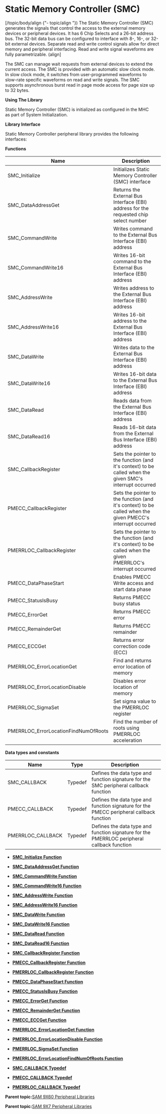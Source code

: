 # Static Memory Controller \(SMC\)

\[/topic/body/align \{"- topic/align "\}\) The Static Memory Controller \(SMC\) generates the signals that control the access to the external memory devices or peripheral devices. It has 6 Chip Selects and a 26-bit address bus. The 32-bit data bus can be configured to interface with 8-, 16-, or 32-bit external devices. Separate read and write control signals allow for direct memory and peripheral interfacing. Read and write signal waveforms are fully parametrizable. \(align\]

The SMC can manage wait requests from external devices to extend the<br />current access. The SMC is provided with an automatic slow clock mode.<br />In slow clock mode, it switches from user-programmed waveforms to<br />slow-rate specific waveforms on read and write signals. The SMC<br />supports asynchronous burst read in page mode access for page size up<br />to 32 bytes.<br />

**Using The Library**

Static Memory Controller \(SMC\) is initialized as configured in the MHC<br />as part of System Initialization.

**Library Interface**

Static Memory Controller peripheral library provides the following interfaces:

**Functions**

|Name|Description|
|----|-----------|
|SMC\_Initialize|Initializes Static Memory Controller \(SMC\) interface|
|SMC\_DataAddressGet|Returns the External Bus Interface \(EBI\) address for the requested chip select number|
|SMC\_CommandWrite|Writes command to the External Bus Interface \(EBI\) address|
|SMC\_CommandWrite16|Writes 16-bit command to the External Bus Interface \(EBI\) address|
|SMC\_AddressWrite|Writes address to the External Bus Interface \(EBI\) address|
|SMC\_AddressWrite16|Writes 16-bit address to the External Bus Interface \(EBI\) address|
|SMC\_DataWrite|Writes data to the External Bus Interface \(EBI\) address|
|SMC\_DataWrite16|Writes 16-bit data to the External Bus Interface \(EBI\) address|
|SMC\_DataRead|Reads data from the External Bus Interface \(EBI\) address|
|SMC\_DataRead16|Reads 16-bit data from the External Bus Interface \(EBI\) address|
|SMC\_CallbackRegister|Sets the pointer to the function \(and it's context\) to be called when the given SMC's interrupt occurred|
|PMECC\_CallbackRegister|Sets the pointer to the function \(and it's context\) to be called when the given PMECC's interrupt occurred|
|PMERRLOC\_CallbackRegister|Sets the pointer to the function \(and it's context\) to be called when the given PMERRLOC's interrupt occurred|
|PMECC\_DataPhaseStart|Enables PMECC Write access and start data phase|
|PMECC\_StatusIsBusy|Returns PMECC busy status|
|PMECC\_ErrorGet|Returns PMECC error|
|PMECC\_RemainderGet|Returns PMECC remainder|
|PMECC\_ECCGet|Returns error correction code \(ECC\)|
|PMERRLOC\_ErrorLocationGet|Find and returns error location of memory|
|PMERRLOC\_ErrorLocationDisable|Disables error location of memory|
|PMERRLOC\_SigmaSet|Set sigma value to the PMERRLOC register|
|PMERRLOC\_ErrorLocationFindNumOfRoots|Find the number of roots using PMERRLOC acceleration|

**Data types and constants**

|Name|Type|Description|
|----|----|-----------|
|SMC\_CALLBACK|Typedef|Defines the data type and function signature for the SMC peripheral callback function|
|PMECC\_CALLBACK|Typedef|Defines the data type and function signature for the PMECC peripheral callback function|
|PMERRLOC\_CALLBACK|Typedef|Defines the data type and function signature for the PMERRLOC peripheral callback function|

-   **[SMC\_Initialize Function](GUID-B8663280-184D-4476-B129-9F5D1E15084C.md)**  

-   **[SMC\_DataAddressGet Function](GUID-6D03610C-B436-49A1-94E1-39DE81F63778.md)**  

-   **[SMC\_CommandWrite Function](GUID-1558CC8D-B029-4647-9CF1-CC7DA7AD3881.md)**  

-   **[SMC\_CommandWrite16 Function](GUID-83D1BE80-4D8F-47FD-B459-4978CA88C0E5.md)**  

-   **[SMC\_AddressWrite Function](GUID-9024EA1F-D71A-4C2B-BB00-052C26675887.md)**  

-   **[SMC\_AddressWrite16 Function](GUID-62FBD740-4B85-4768-967C-32E4F1A99904.md)**  

-   **[SMC\_DataWrite Function](GUID-CA66D44C-BF38-44FA-B078-9AED4467EA20.md)**  

-   **[SMC\_DataWrite16 Function](GUID-87F83EED-6646-4547-96A8-1D22CEC87010.md)**  

-   **[SMC\_DataRead Function](GUID-5A9281CB-CF04-4308-A509-C8DEC5B533C9.md)**  

-   **[SMC\_DataRead16 Function](GUID-EBF91CCB-4C66-4CAE-A3D9-3EDDB9BB126B.md)**  

-   **[SMC\_CallbackRegister Function](GUID-A8CB4ACA-29DD-48FD-8EE6-172C444EE70B.md)**  

-   **[PMECC\_CallbackRegister Function](GUID-BBF8F9CB-0D3E-4DE7-800F-B1934E7BCFDD.md)**  

-   **[PMERRLOC\_CallbackRegister Function](GUID-CA17C861-0154-422E-8F22-CF618B33003E.md)**  

-   **[PMECC\_DataPhaseStart Function](GUID-17A2870B-2868-4707-813A-2FB9804F90DE.md)**  

-   **[PMECC\_StatusIsBusy Function](GUID-73CE5989-88E0-4489-8ABC-4AD605D49AE4.md)**  

-   **[PMECC\_ErrorGet Function](GUID-ABE1951A-50D7-4B78-AC5F-6E4E0A5B788D.md)**  

-   **[PMECC\_RemainderGet Function](GUID-50BA7AF8-6444-479D-9E6D-CA609F8E35DA.md)**  

-   **[PMECC\_ECCGet Function](GUID-AE4E79A3-6D9B-47EA-BB00-929195EECDE7.md)**  

-   **[PMERRLOC\_ErrorLocationGet Function](GUID-DBB39DCC-60D8-4AD2-AB4D-AFF2D905EA29.md)**  

-   **[PMERRLOC\_ErrorLocationDisable Function](GUID-901201A9-C0C6-4A47-95FB-B243B8F49CC9.md)**  

-   **[PMERRLOC\_SigmaSet Function](GUID-80BA7C79-180C-4A15-8C8A-4A6C52DB028D.md)**  

-   **[PMERRLOC\_ErrorLocationFindNumOfRoots Function](GUID-DF5E386A-98C7-41CC-8840-0E2FED5BA167.md)**  

-   **[SMC\_CALLBACK Typedef](GUID-2897B752-F381-4966-83D1-ADF815A0A811.md)**  

-   **[PMECC\_CALLBACK Typedef](GUID-D07A9CA1-7F47-4437-BC43-A3C1ECBF40D7.md)**  

-   **[PMERRLOC\_CALLBACK Typedef](GUID-CA62D6D7-02C1-4280-BDFF-97699A396A51.md)**  


**Parent topic:**[SAM 9X60 Peripheral Libraries](GUID-CCAAC7F0-6BA8-4630-91AE-69718D188CBF.md)

**Parent topic:**[SAM 9X7 Peripheral Libraries](GUID-FB6741AA-355E-483F-9727-37728953D583.md)

